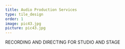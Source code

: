 ```yaml
---
title: Audio Production Services
type: tile_design
order: 1
image: pic43.jpg
picture: pic43.jpg
---
```

RECORDING AND DIRECTING FOR STUDIO AND STAGE
